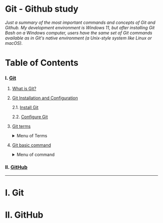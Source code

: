 # Git - Github study

<p><i>Just a summary of the most important commands and concepts of Git and Github. My development environment is Windows 11, but after installing Git Bash on a Windows computer, users have the same set of Git commands available as in Git's native environment (a Unix-style system like Linux or macOS).</i></p>

# Table of Contents

### I. [Git](#I-git)

1. [What is Git?](#I-1-what-is-git)
2. [Git Installation and Configuration](#I-2-git-installation-and-configuration)

   2.1. [Install Git](#I-2-1-install-git)

   2.2. [Configure Git](#I-2-2-configure-git)

3. [Git terms](#I-3-git-terms)
   <details>
       <summary>Menu of Terms</summary>

   3.1. [Repository](#I-3-1-repository)

   3.2. [Working directory](#I-3-2-working-directory)

   3.3. [Staging area](#I-3-3-staging-area)

   3.4. [Commit](#I-3-4-commit)

   3.5. [Branch](#I-3-5-branch)

   3.6. [Merge](#I-3-6-merge)

   3.8. [Fork](#I-3-8-fork)

   3.9. [Pull request](#I-3-9-pull-request)

   3.10. [Clone](#I-3-10-clone)

   3.11. [Push](#I-3-11-push)

   3.12. [Pull](#I-3-12-pull)

   3.13. [Fetch](#I-3-13-fetch)

   3.14. [Remote](#I-3-14-remote)

   3.15. [Origin](#I-3-15-origin)

   3.16. [Upstream](#I-3-16-upstream)

   3.17. [HEAD](#I-3-17-head)

   3.18. [Master](#I-3-18-master)

   3.19. [Stash](#I-3-19-stash)

   3.20. [Tag](#I-3-20-tag)

   3.21. [Revert](#I-3-22-revert)

   3.22. [Reset](#I-3-23-reset)

   3.23. [Checkout](#I-3-24-checkout)

   3.24. [Diff](#I-3-25-diff)

   3.25. [Status](#I-3-26-status)

   3.26. [Log](#I-3-27-log)

   </details>

4. [Git basic command](#I-3-git-basic-command)
   <details>
           <summary>Menu of command</summary>

   4.1. [git status](#I-4-1-git-status)

   4.2. [git init](#I-4-2-git-init)

   4.3. [git add](#I-4-3-git-add)

   4.4. [git commit](#I-4-4-git-commit)

   4.5. [git log](#I-4-5-git-log)

   4.6. [git branch](#I-4-6-git-branch)

   4.7. [git checkout](#I-4-7-git-checkout)

   4.8. [git merge](#I-4-8-git-merge)

   4.9 [git diff](#I-4-9-git-diff)

   4.10. [git stash](#I-4-10-git-stash)

   4.11. [git tag](#I-4-11-git-tag)

   4.12. [git revert](#I-4-12-git-revert)

   4.13. [git reset](#I-4-13-git-reset)

   4.14. [git remote](#I-4-14-git-remote)

   4.15. [git push](#I-4-15-git-push)

   4.16. [git pull](#I-4-16-git-pull)

   4.17. [git fetch](#I-4-17-git-fetch)

   4.18. [git clone](#I-4-18-git-clone)

   4.19. [git config](#I-4-19-git-config)

   4.20. [git mv](#I-4-20-git-mv)

   4.21. [git rm](#I-4-21-git-rm)

   4.22. [git restore](#I-4-22-git-restore)

   </details>

### II. [GitHub](#II-github)

---

# I. Git

# II. GitHub

